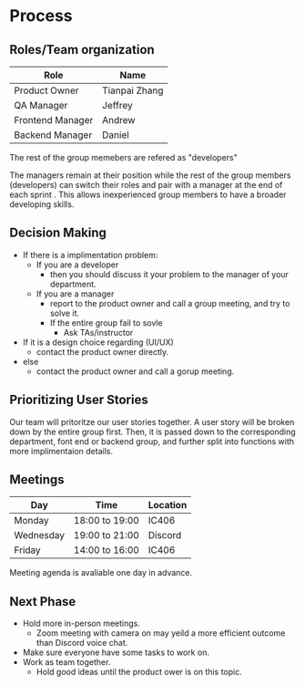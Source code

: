 # Process

## Roles/Team organization

| Role             | Name          |
| ---------------- | ------------- |
| Product Owner    | Tianpai Zhang |
| QA Manager       | Jeffrey       |
| Frontend Manager | Andrew        |
| Backend Manager  | Daniel        |

The rest of the group memebers are refered as "developers"

The managers remain at their position while the rest of the group members (developers) can switch their roles and pair with a manager at the end of each sprint . This allows inexperienced group members to have a broader developing skills.

## Decision Making

- If there is a implimentation problem:
  - If you are a developer
    - then you should discuss it your problem to the manager of your department.
  - If you are a manager
    - report to the product owner and call a group meeting, and try to solve it.
    - If the entire group fail to sovle
      - Ask TAs/instructor
- If it is a design choice regarding (UI/UX)
  - contact the product owner directly.
- else
  - contact the product owner and call a gorup meeting.

## Prioritizing User Stories

Our team will pritoritze our user stories together. A user story will be broken down by the entire group first. Then, it is passed down to the corresponding department, font end or backend group, and further split into functions with more implimentaion details.

## Meetings

| Day       | Time           | Location |
| --------- | -------------- | -------- |
| Monday    | 18:00 to 19:00 | IC406    |
| Wednesday | 19:00 to 21:00 | Discord  |
| Friday    | 14:00 to 16:00 | IC406    |

Meeting agenda is avaliable one day in advance.

## Next Phase

- Hold more in-person meetings.
  - Zoom meeting with camera on may yeild a more efficient outcome than Discord voice chat.
- Make sure everyone have some tasks to work on. 
- Work as team together.
  - Hold good ideas until the product ower is on this topic.